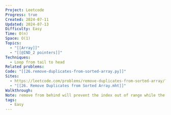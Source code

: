 ```yaml
---
Project: Leetcode
Progress: true
Created: 2024-07-11
Updated: 2024-07-13
Difficulty: Easy
Time: O(n)
Space: O(1)
Topics:
  - "[[Array]]"
  - "[[@IND_2 pointers]]"
Techniques:
  - Loop from tail to head
Related problems: 
Code: "[[26.remove-duplicates-from-sorted-array.py]]"
Sites:
  - https://leetcode.com/problems/remove-duplicates-from-sorted-array/?envType=study-plan-v2&envId=top-interview-150
  - "[[26. Remove Duplicates from Sorted Array.mht]]"
Walkthrough: 
Note: remove from behind will prevent the index out of range while the list is resizing
tags:
  - Easy
---
```

